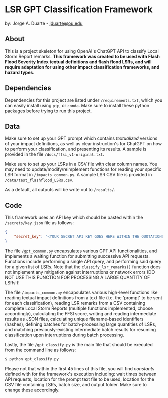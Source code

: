 # LSR GPT Classification Framework  
by: Jorge A. Duarte - jduarte@ou.edu 

## About

This is a project skeleton for using OpenAI's ChatGPT API to classify Local Storm Report remarks. **This framework was created to be used with Flash Flood Severity Index textual definitions and flash flood LSRs, and will require adaptation for using other impact classification frameworks, and hazard types**.

## Dependencies

Dependencies for this project are listed under `/requirements.txt`, which you can easily install using `pip`, or `conda`. Make sure to install these python packages before trying to run this project.

## Data

Make sure to set up your GPT prompt which contains *textualized* versions of your impact definitions, as well as clear instruction's for ChatGPT on how to perform your classification, and presenting its results. A sample is provided in the file `/docs/ffsi_v1-original.txt`.

Make sure to set up your LSRs in a CSV file with clear column names. You may need to update/modify/reimplement functions for reading your specific LSR format in `/impacts_common.py`. A sample LSR CSV file is provided in `/data/test_flashflood_LSRs.csv`.

As a default, all outputs will be write out to `/results/`.

## Code

This framework uses an API key which should be pasted within the `/secrets/key.json` file as follows:

``` json
{
    "secret_key": "<YOUR SECRET API KEY GOES HERE WITHIN THE QUOTATIONS!>"
}
```

The file `/gpt_common.py` encapsulates various GPT API functionalities, and implements a waiting function for submitting successive API requests. Functions include performing a single API query, and performing said query for a given list of LSRs. Note that the `classify_lsr_remarks()` function does not implement any mitigation against interruptions or network errors (DO NOT USE THIS FUNCTION FOR PROCESSING A LARGE QUANTITY OF LSRs!)!

The file `/impacts_common.py` encapsulates various high-level functions like reading textual impact definitions from a text file (i.e. the 'prompt' to be sent for each classification), reading LSR remarks from a CSV containing complete Local Storm Reports (multiple functions implemented, choose accordingly), calculating the FFSI score, writing and reading intermediate results as JSON files, calculating unique filename-based identifiers (hashes), defining batches for batch-processing large quantities of LSRs, and matching previously-existing intermediate batch results for resuming classification upon interruptions during batch processing.

Lastly, the file `/gpt_classify.py` is the main file that should be executed from the command line as follows:

``` sh
$ python gpt_classify.py
```

Please not that within the first 45 lines of this file, you will find *constants* defined with  for the framework's execution including: wait times between API requests, location for the prompt text file to be used, location for the CSV file containing LSRs, batch size, and output folder. Make sure to change these accordingly.
